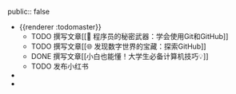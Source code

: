 public:: false

- {{renderer :todomaster}}
	- TODO 撰写文章[[🚀 程序员的秘密武器：学会使用Git和GitHub]]
	- TODO 撰写文章[[🌐 发现数字世界的宝藏：探索GitHub]]
	- DONE 撰写文章[[小白也能懂！大学生必备计算机技巧💡]]
	- TODO 发布小红书
-
-
